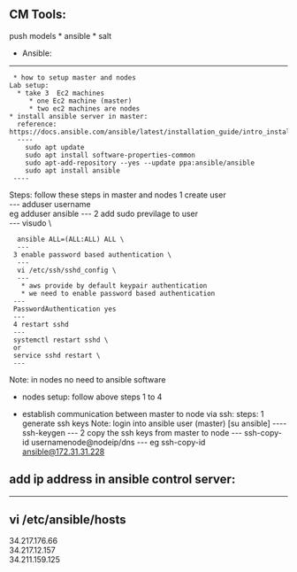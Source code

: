 ##  CM Tools:
  push models
    * ansible
    * salt 
   * Ansible:
   ---------
     * how to setup master and nodes
    Lab setup:
      * take 3  Ec2 machines
         * one Ec2 machine (master)
         * two ec2 machines are nodes 
    * install ansible server in master: 
      reference: https://docs.ansible.com/ansible/latest/installation_guide/intro_installation.html
      ----
        sudo apt update
        sudo apt install software-properties-common
        sudo apt-add-repository --yes --update ppa:ansible/ansible
        sudo apt install ansible
     ----
  Steps: follow these steps in master and nodes
     1 create user \
      ---
      adduser username \
      eg 
      adduser ansible 
      ---
     2 add sudo previlage to user \
      ---
      visudo \

      ansible ALL=(ALL:ALL) ALL \
      ---
     3 enable password based authentication \
      ---
      vi /etc/ssh/sshd_config \
      ---
       * aws provide by default keypair authentication
       * we need to enable password based authentication
     ---
     PasswordAuthentication yes
     ---
     4 restart sshd 
     ---
     systemctl restart sshd \
     or 
     service sshd restart \
     ---

Note: in nodes no need to ansible software

* nodes setup:
   follow above steps 1 to 4




* establish communication between master to node via ssh:
   steps:
     1 generate ssh keys
       Note: login into ansible user (master) [su ansible]
      ----
      ssh-keygen
      ---
    2 copy the ssh keys from master to node
      ---
      ssh-copy-id usernamenode@nodeip/dns
      ---
      eg ssh-copy-id ansible@172.31.31.228


## add ip address in ansible control server:
 ---
 vi /etc/ansible/hosts
 ---
 34.217.176.66 \
 34.217.12.157 \
 34.211.159.125 



       
    
    